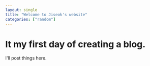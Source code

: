 ```yaml
---
layout: single
title: "Welcome to Jiseok's website"
categories: ["random"]
---
```


# It my first day of creating a blog.

I'll post things here.
